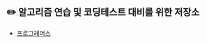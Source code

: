 
## ✏️ **알고리즘 연습 및 코딩테스트 대비를 위한 저장소**


* [프로그래머스](https://github.com/merry-santa/algorithm/tree/main/programmers)
